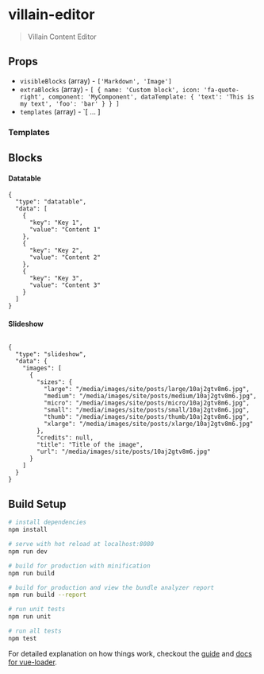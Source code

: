 # villain-editor

> Villain Content Editor

## Props

* `visibleBlocks` (array) - `['Markdown', 'Image']`
* `extraBlocks` (array) - `[
  {
    name: 'Custom block',
    icon: 'fa-quote-right',
    component: 'MyComponent',
    dataTemplate: {
      'text': 'This is my text',
      'foo': 'bar'
    }
  }
]`
* `templates` (array) - `[
  ...
]

### Templates


## Blocks

#### Datatable

```
{
  "type": "datatable",
  "data": [
    {
      "key": "Key 1",
      "value": "Content 1"
    },
    {
      "key": "Key 2",
      "value": "Content 2"
    },
    {
      "key": "Key 3",
      "value": "Content 3"
    }
  ]
}
```

#### Slideshow

```

{
  "type": "slideshow",
  "data": {
    "images": [
      {
        "sizes": {
          "large": "/media/images/site/posts/large/10aj2gtv8m6.jpg",
          "medium": "/media/images/site/posts/medium/10aj2gtv8m6.jpg",
          "micro": "/media/images/site/posts/micro/10aj2gtv8m6.jpg",
          "small": "/media/images/site/posts/small/10aj2gtv8m6.jpg",
          "thumb": "/media/images/site/posts/thumb/10aj2gtv8m6.jpg",
          "xlarge": "/media/images/site/posts/xlarge/10aj2gtv8m6.jpg"
        },
        "credits": null,
        "title": "Title of the image",
        "url": "/media/images/site/posts/10aj2gtv8m6.jpg"
      }
    ]
  }
}
```

## Build Setup

``` bash
# install dependencies
npm install

# serve with hot reload at localhost:8080
npm run dev

# build for production with minification
npm run build

# build for production and view the bundle analyzer report
npm run build --report

# run unit tests
npm run unit

# run all tests
npm test
```

For detailed explanation on how things work, checkout the [guide](http://vuejs-templates.github.io/webpack/) and [docs for vue-loader](http://vuejs.github.io/vue-loader).
